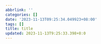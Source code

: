 ```yaml
---
abbrlink: ''
categories: []
date: '2023-11-13T09:25:34.049923+08:00'
tags: []
title: title
updated: 2023-11-13T9:25:33.398+8:0
---
```

